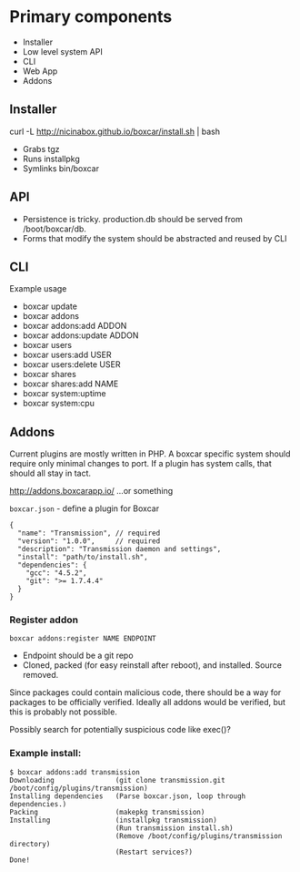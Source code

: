 # Primary components

* Installer
* Low level system API
* CLI
* Web App
* Addons

## Installer

curl -L http://nicinabox.github.io/boxcar/install.sh | bash

* Grabs tgz
* Runs installpkg
* Symlinks bin/boxcar

## API

* Persistence is tricky. production.db should be served from /boot/boxcar/db.
* Forms that modify the system should be abstracted and reused by CLI

## CLI

Example usage

* boxcar update
* boxcar addons
* boxcar addons:add ADDON
* boxcar addons:update ADDON
* boxcar users
* boxcar users:add USER
* boxcar users:delete USER
* boxcar shares
* boxcar shares:add NAME
* boxcar system:uptime
* boxcar system:cpu

## Addons

Current plugins are mostly written in PHP. A boxcar specific system should require only minimal changes to port. If a plugin has system calls, that should all stay in tact.

http://addons.boxcarapp.io/ ...or something

`boxcar.json` - define a plugin for Boxcar

    {
      "name": "Transmission", // required
      "version": "1.0.0",     // required
      "description": "Transmission daemon and settings",
      "install": "path/to/install.sh",
      "dependencies": {
        "gcc": "4.5.2",
        "git": ">= 1.7.4.4"
      }
    }

### Register addon

    boxcar addons:register NAME ENDPOINT

* Endpoint should be a git repo
* Cloned, packed (for easy reinstall after reboot), and installed. Source removed.

Since packages could contain malicious code, there should be a way for packages to be officially verified. Ideally all addons would be verified, but this is probably not possible.

Possibly search for potentially suspicious code like exec()?

### Example install:

    $ boxcar addons:add transmission
    Downloading               (git clone transmission.git /boot/config/plugins/transmission)
    Installing dependencies   (Parse boxcar.json, loop through dependencies.)
    Packing                   (makepkg transmission)
    Installing                (installpkg transmission)
                              (Run transmission install.sh)
                              (Remove /boot/config/plugins/transmission directory)
                              (Restart services?)
    Done!
